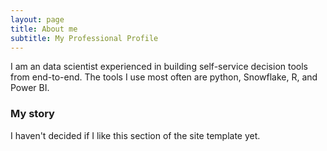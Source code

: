 ```yaml
---
layout: page
title: About me
subtitle: My Professional Profile
---
```


I am an data scientist experienced in building self-service decision tools from end-to-end. The tools I use most often are python, Snowflake, R, and Power BI. 

### My story

I haven't decided if I like this section of the site template yet. 
